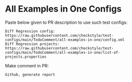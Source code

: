 # All Examples in One Configs
Paste below given to PR description to use such test configs:
```
Diff Regression config: https://raw.githubusercontent.com/checkstyle/test-configs/main/TodoComment/all-examples-in-one/config.xml
Diff Regression projects: https://raw.githubusercontent.com/checkstyle/test-configs/main/TodoComment/all-examples-in-one/list-of-projects.properties
```
Make comment in PR:
```
Github, generate report
```
